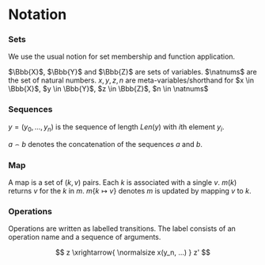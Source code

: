 Notation
========

### Sets

We use the usual notion for set membership and function application. 


$\Bbb{X}$, $\Bbb{Y}$ and $\Bbb{Z}$ are sets of variables. $\natnums$ are the set of natural numbers. $x, y, z, n$ are meta-variables/shorthand for $x \in \Bbb{X}$, $y \in \Bbb{Y}$, $z \in \Bbb{Z}$, $n \in \natnums$

### Sequences

$y = (y_0, ..., y_n)$ is the sequence of length $Len(y)$ with $i$th element $y_i$. 

$a \frown b$ denotes the concatenation of the sequences $a$ and $b$.


### Map

A map is a set of $(k, v)$ pairs. Each $k$ is associated with a single $v$. $m(k)$ returns $v$ for the $k$ in $m$. $m\{k \mapsto v\}$ denotes $m$ is updated by mapping $v$ to $k$.

### Operations

Operations are written as labelled transitions. The label consists of an operation name and a sequence of arguments.

$$
z  
\xrightarrow{
    \normalsize x(y_n, ...)
} 
z'
$$


